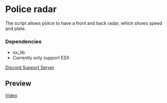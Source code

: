 # Police radar
The script allows police to have a front and back radar, which shows speed and plate.

### Dependencies
- ox_lib
- Currently only support ESX

[Discord Support Server](https://discord.gg/XFgWTCxuvr)

## Preview

[Video](https://cdn.discordapp.com/attachments/1358431386981372066/1358489865091547457/2025-04-06_19-12-22.mp4?ex=67f4b087&is=67f35f07&hm=5759586dd95b04fc830b1a9e344a1dc250623836dcdf5ebac28d1d74d0f855a7&)

